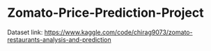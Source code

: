 # Zomato-Price-Prediction-Project

Dataset link: https://www.kaggle.com/code/chirag9073/zomato-restaurants-analysis-and-prediction

